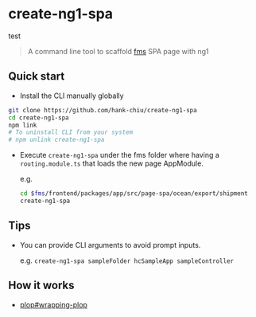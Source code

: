 # create-ng1-spa

test

> A command line tool to scaffold [fms](https://github.com/hardcoretech/fms) SPA page with ng1

## Quick start

- Install the CLI manually globally

```sh
git clone https://github.com/hank-chiu/create-ng1-spa
cd create-ng1-spa
npm link
# To uninstall CLI from your system
# npm unlink create-ng1-spa
```

- Execute `create-ng1-spa` under the fms folder where having a `routing.module.ts` that loads the new page AppModule.

  e.g.

  ```sh
  cd $fms/frontend/packages/app/src/page-spa/ocean/export/shipment
  create-ng1-spa
  ```

## Tips

- You can provide CLI arguments to avoid prompt inputs.

  e.g. `create-ng1-spa sampleFolder hcSampleApp sampleController`

## How it works

- [plop#wrapping-plop](https://github.com/plopjs/plop#wrapping-plop)
